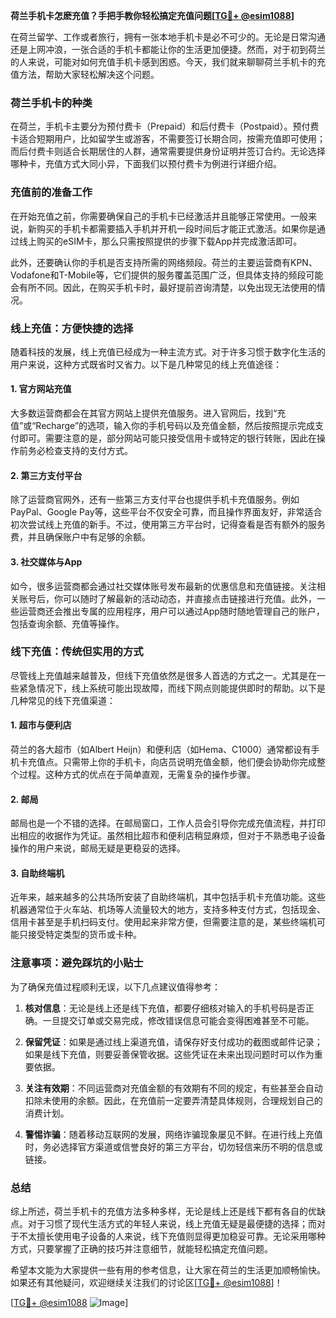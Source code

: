 **荷兰手机卡怎麽充值？手把手教你轻松搞定充值问题[[TG💪+ @esim1088](https://t.me/s/esim1088)]**

在荷兰留学、工作或者旅行，拥有一张本地手机卡是必不可少的。无论是日常沟通还是上网冲浪，一张合适的手机卡都能让你的生活更加便捷。然而，对于初到荷兰的人来说，可能对如何充值手机卡感到困惑。今天，我们就来聊聊荷兰手机卡的充值方法，帮助大家轻松解决这个问题。

### 荷兰手机卡的种类

在荷兰，手机卡主要分为预付费卡（Prepaid）和后付费卡（Postpaid）。预付费卡适合短期用户，比如留学生或游客，不需要签订长期合同，按需充值即可使用；而后付费卡则适合长期居住的人群，通常需要提供身份证明并签订合约。无论选择哪种卡，充值方式大同小异，下面我们以预付费卡为例进行详细介绍。

### 充值前的准备工作

在开始充值之前，你需要确保自己的手机卡已经激活并且能够正常使用。一般来说，新购买的手机卡都需要插入手机并开机一段时间后才能正式激活。如果你是通过线上购买的eSIM卡，那么只需按照提供的步骤下载App并完成激活即可。

此外，还要确认你的手机是否支持所需的网络频段。荷兰的主要运营商有KPN、Vodafone和T-Mobile等，它们提供的服务覆盖范围广泛，但具体支持的频段可能会有所不同。因此，在购买手机卡时，最好提前咨询清楚，以免出现无法使用的情况。

### 线上充值：方便快捷的选择

随着科技的发展，线上充值已经成为一种主流方式。对于许多习惯于数字化生活的用户来说，这种方式既省时又省力。以下是几种常见的线上充值途径：

#### 1. 官方网站充值
大多数运营商都会在其官方网站上提供充值服务。进入官网后，找到“充值”或“Recharge”的选项，输入你的手机号码以及充值金额，然后按照提示完成支付即可。需要注意的是，部分网站可能只接受信用卡或特定的银行转账，因此在操作前务必检查支持的支付方式。

#### 2. 第三方支付平台
除了运营商官网外，还有一些第三方支付平台也提供手机卡充值服务。例如PayPal、Google Pay等，这些平台不仅安全可靠，而且操作界面友好，非常适合初次尝试线上充值的新手。不过，使用第三方平台时，记得查看是否有额外的服务费，并且确保账户中有足够的余额。

#### 3. 社交媒体与App
如今，很多运营商都会通过社交媒体账号发布最新的优惠信息和充值链接。关注相关账号后，你可以随时了解最新的活动动态，并直接点击链接进行充值。此外，一些运营商还会推出专属的应用程序，用户可以通过App随时随地管理自己的账户，包括查询余额、充值等操作。

### 线下充值：传统但实用的方式

尽管线上充值越来越普及，但线下充值依然是很多人首选的方式之一。尤其是在一些紧急情况下，线上系统可能出现故障，而线下网点则能提供即时的帮助。以下是几种常见的线下充值渠道：

#### 1. 超市与便利店
荷兰的各大超市（如Albert Heijn）和便利店（如Hema、C1000）通常都设有手机卡充值点。只需带上你的手机卡，向店员说明充值金额，他们便会协助你完成整个过程。这种方式的优点在于简单直观，无需复杂的操作步骤。

#### 2. 邮局
邮局也是一个不错的选择。在邮局窗口，工作人员会引导你完成充值流程，并打印出相应的收据作为凭证。虽然相比超市和便利店稍显麻烦，但对于不熟悉电子设备操作的用户来说，邮局无疑是更稳妥的选择。

#### 3. 自助终端机
近年来，越来越多的公共场所安装了自助终端机，其中包括手机卡充值功能。这些机器通常位于火车站、机场等人流量较大的地方，支持多种支付方式，包括现金、信用卡甚至是手机扫码支付。使用起来非常方便，但需要注意的是，某些终端机可能只接受特定类型的货币或卡种。

### 注意事项：避免踩坑的小贴士

为了确保充值过程顺利无误，以下几点建议值得参考：

1. **核对信息**：无论是线上还是线下充值，都要仔细核对输入的手机号码是否正确。一旦提交订单或交易完成，修改错误信息可能会变得困难甚至不可能。
   
2. **保留凭证**：如果是通过线上渠道充值，请保存好支付成功的截图或邮件记录；如果是线下充值，则要妥善保管收据。这些凭证在未来出现问题时可以作为重要依据。

3. **关注有效期**：不同运营商对充值金额的有效期有不同的规定，有些甚至会自动扣除未使用的余额。因此，在充值前一定要弄清楚具体规则，合理规划自己的消费计划。

4. **警惕诈骗**：随着移动互联网的发展，网络诈骗现象屡见不鲜。在进行线上充值时，务必选择官方渠道或信誉良好的第三方平台，切勿轻信来历不明的信息或链接。

### 总结

综上所述，荷兰手机卡的充值方法多种多样，无论是线上还是线下都有各自的优缺点。对于习惯了现代生活方式的年轻人来说，线上充值无疑是最便捷的选择；而对于不太擅长使用电子设备的人来说，线下充值则显得更加稳妥可靠。无论采用哪种方式，只要掌握了正确的技巧并注意细节，就能轻松搞定充值问题。

希望本文能为大家提供一些有用的参考信息，让大家在荷兰的生活更加顺畅愉快。如果还有其他疑问，欢迎继续关注我们的讨论区[[TG💪+ @esim1088](https://t.me/s/esim1088)]！

[[TG💪+ @esim1088](https://t.me/s/esim1088) ![Image](https://i.postimg.cc/4NQfJmqS/Snipaste-2025-05-13-00-14-12.png)]
